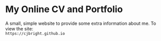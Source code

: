 My Online CV and Portfolio
==========================

A small, simple website to provide some extra information about me.
To view the site:<br>
`https://cjbright.github.io`
